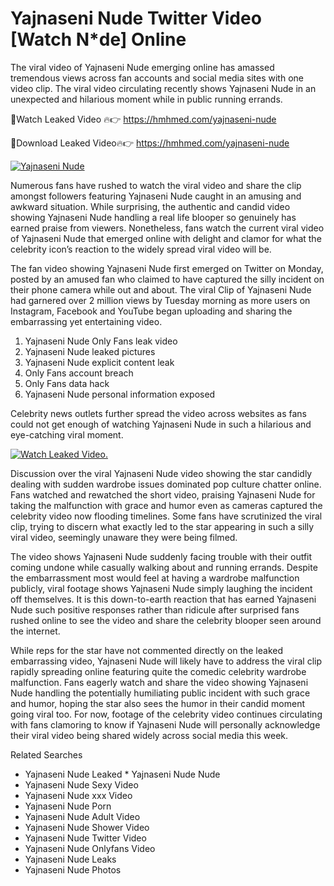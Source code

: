 ﻿# Yajnaseni Nude Twitter Video [Watch N*de] Online

The viral video of ﻿Yajnaseni Nude emerging online has amassed tremendous views across fan accounts and social media sites with one video clip. The viral video circulating recently shows ﻿Yajnaseni Nude in an unexpected and hilarious moment while in public running errands. 

🔴Watch Leaked Video 🔥👉  https://hmhmed.com/yajnaseni-nude 

🔴Download Leaked Video🔥👉  https://hmhmed.com/yajnaseni-nude 

[![Yajnaseni Nude](https://i.imgur.com/dJHk4Zq.gif)](https://hmhmed.com/yajnaseni-nude)

Numerous fans have rushed to watch the viral video and share the clip amongst followers featuring ﻿Yajnaseni Nude caught in an amusing and awkward situation. While surprising, the authentic and candid video showing ﻿Yajnaseni Nude handling a real life blooper so genuinely has earned praise from viewers. Nonetheless, fans watch the current viral video of ﻿Yajnaseni Nude that emerged online with delight and clamor for what the celebrity icon’s reaction to the widely spread viral video will be.

The fan video showing ﻿Yajnaseni Nude first emerged on Twitter on Monday, posted by an amused fan who claimed to have captured the silly incident on their phone camera while out and about. The viral Clip of ﻿Yajnaseni Nude had garnered over 2 million views by Tuesday morning as more users on Instagram, Facebook and YouTube began uploading and sharing the embarrassing yet entertaining video. 

1. ﻿Yajnaseni Nude Only Fans leak video
2. ﻿Yajnaseni Nude leaked pictures
3. ﻿Yajnaseni Nude explicit content leak
4. Only Fans account breach
5. Only Fans data hack
6. ﻿Yajnaseni Nude personal information exposed

Celebrity news outlets further spread the video across websites as fans could not get enough of watching ﻿Yajnaseni Nude in such a hilarious and eye-catching viral moment. 

[![Watch Leaked Video.](https://miro.medium.com/v2/resize:fit:828/format:webp/1*cilzJN44JGOrTw9NJCrNHA.gif "Watch Leaked Video")](https://hmhmed.com/yajnaseni-nude)

Discussion over the viral ﻿Yajnaseni Nude video showing the star candidly dealing with sudden wardrobe issues dominated pop culture chatter online. Fans watched and rewatched the short video, praising ﻿Yajnaseni Nude for taking the malfunction with grace and humor even as cameras captured the celebrity video now flooding timelines. Some fans have scrutinized the viral clip, trying to discern what exactly led to the star appearing in such a silly viral video, seemingly unaware they were being filmed.

The video shows ﻿Yajnaseni Nude suddenly facing trouble with their outfit coming undone while casually walking about and running errands. Despite the embarrassment most would feel at having a wardrobe malfunction publicly, viral footage shows ﻿Yajnaseni Nude simply laughing the incident off themselves. It is this down-to-earth reaction that has earned ﻿Yajnaseni Nude such positive responses rather than ridicule after surprised fans rushed online to see the video and share the celebrity blooper seen around the internet.  

While reps for the star have not commented directly on the leaked embarrassing video, ﻿Yajnaseni Nude will likely have to address the viral clip rapidly spreading online featuring quite the comedic celebrity wardrobe malfunction. Fans eagerly watch and share the video showing ﻿Yajnaseni Nude handling the potentially humiliating public incident with such grace and humor, hoping the star also sees the humor in their candid moment going viral too. For now, footage of the celebrity video continues circulating with fans clamoring to know if ﻿Yajnaseni Nude will personally acknowledge their viral video being shared widely across social media this week.

Related Searches
* ﻿Yajnaseni Nude Leaked
﻿* Yajnaseni Nude Nude
* ﻿Yajnaseni Nude Sexy Video
* ﻿Yajnaseni Nude xxx Video
* ﻿Yajnaseni Nude Porn
* ﻿Yajnaseni Nude Adult Video
* ﻿Yajnaseni Nude Shower Video
* ﻿Yajnaseni Nude Twitter Video
* ﻿Yajnaseni Nude Onlyfans Video
* ﻿Yajnaseni Nude Leaks
* ﻿Yajnaseni Nude Photos